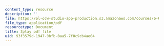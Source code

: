 ```yaml
---
content_type: resource
description: ''
file: https://ol-ocw-studio-app-production.s3.amazonaws.com/courses/6-01sc-introduction-to-electrical-engineering-and-computer-science-i-spring-2011/93f3579d19470bfb8aa57f0c9cb4ae04_FANl3evX0FQ.pdf
file_type: application/pdf
resourcetype: Document
title: 3play pdf file
uid: 93f3579d-1947-0bfb-8aa5-7f0c9cb4ae04
---
```

